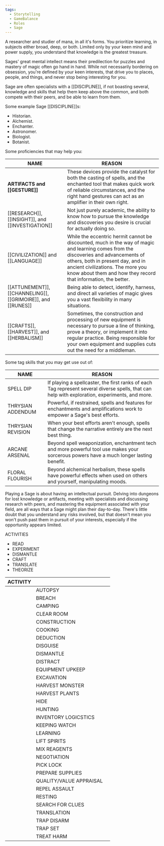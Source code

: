 ```yaml
---
tags:
  - Storytelling
  - GameBalance
  - Roles
  - Sage
---
```

A researcher and studier of mana, in all it's forms. You prioritize learning, in subjects either broad, deep, or both. Limited only by your keen mind and power supply, you understand that knowledge is the greatest treasure.

Sages' great mental intellect means their predilection for puzzles and mastery of magic often go hand in hand. While not necessarily bordering on obsession, you're defined by your keen interests, that drive you to places, people, and things, and never stop being interesting for you.

Sage are often specialists with a [[DISCIPLINE]], if not boasting several, knowledge and skills that help them keep above the common, and both compete with their peers, and be able to learn from them.

Some example Sage [[DISCIPLINE]]s:
- Historian.
- Alchemist.
- Enchanter.
- Astronomer.
- Biologist.
- Botanist.



Some proficiencies that may help you:

| NAME                                                        | REASON                                                                                                                                                                                                                                                                          |
| ----------------------------------------------------------- | ------------------------------------------------------------------------------------------------------------------------------------------------------------------------------------------------------------------------------------------------------------------------------- |
| **ARTIFACTS and [[GESTURE]]**                               | These devices provide the catalyst for both the casting of spells, and the enchanted tool that makes quick work of reliable circumstances, and the right hand gestures can act as an amplifier in their own right.                                                              |
| [[RESEARCH]], [[INSIGHT]], and [[INVESTIGATION]]            | Not just purely academic, the ability to know how to pursue the knowledge and discoveries you desire is crucial for actually doing so.                                                                                                                                          |
| [[CIVILIZATION]] and [[LANGUAGE]]                          | While the eccentric hermit cannot be discounted, much in the way of magic and learning comes from the discoveries and advancements of others, both in present day, and in ancient civilizations. The more you know about them and how they record that information, the better. |
| [[ATTUNEMENT]], [[CHANNELING]], [[GRIMOIRE]], and [[RUNES]] | Being able to detect, identify, harness, and direct all varieties of magic gives you a vast flexibility in many situations.                                                                                                                                                     |
| [[CRAFTS]], [[HARVEST]], and [[HERBALISM]]                  | Sometimes, the construction and processing of new equipment is necessary to pursue a line of thinking, prove a theory, or implement it into regular practice. Being responsible for your own equipment and supplies cuts out the need for a middleman.                          |

Some tag skills that you may get use out of:

| NAME              | REASON                                                                                                                                         |
| ----------------- | ---------------------------------------------------------------------------------------------------------------------------------------------- |
| SPELL DIP         | If playing a spellcaster, the first ranks of each Tag represent several diverse spells, that can help with exploration, experiments, and more. |
| THRYSIAN ADDENDUM | Powerful, if restrained, spells and features for enchantments and amplifications work to empower a Sage's best efforts.                        |
| THRYSIAN REVISION | When your best efforts aren't enough, spells that change the narrative entirely are the next best thing.                                       |
| ARCANE ARSENAL    | Beyond spell weaponization, enchantment tech and more powerful tool use makes your sorcerous powers have a much longer lasting benefit.        |
| FLORAL FLOURISH   | Beyond alchemical herbalism, these spells have powerful effects when used on others and yourself, manipulating moods.                          |
Playing a Sage is about having an intellectual pursuit. Delving into dungeons for lost knowledge or artifacts, meeting with specialists and discussing research with peers, and mastering the equipment associated with your field, are all ways that a Sage might plan their day-to-day. There's little doubt that you understand any risks involved, but that doesn't mean you won't push past them in pursuit of your interests, especially if the opportunity appears limited.



ACTIVITIES

- READ
- EXPERIMENT
- DISMANTLE
- CRAFT
- TRANSLATE
- THEORIZE



| ACTIVITY |                         |     |
| -------- | ----------------------- | --- |
|          | AUTOPSY                 |     |
|          | BREACH                  |     |
|          | CAMPING                 |     |
|          | CLEAR ROOM<br>          |     |
|          | CONSTRUCTION            |     |
|          | COOKING                 |     |
|          | DEDUCTION               |     |
|          | DISGUISE                |     |
|          | DISMANTLE               |     |
|          | DISTRACT                |     |
|          | EQUIPMENT UPKEEP        |     |
|          | EXCAVATION              |     |
|          | HARVEST MONSTER         |     |
|          | HARVEST PLANTS          |     |
|          | HIDE                    |     |
|          | HUNTING                 |     |
|          | INVENTORY LOGICSTICS    |     |
|          | KEEPING WATCH           |     |
|          | LEARNING                |     |
|          | LIFT SPIRITS            |     |
|          | MIX REAGENTS            |     |
|          | NEGOTIATION             |     |
|          | PICK LOCK               |     |
|          | PREPARE SUPPLIES        |     |
|          | QUALITY/VALUE APPRAISAL |     |
|          | REPEL ASSAULT           |     |
|          | RESTING                 |     |
|          | SEARCH FOR CLUES        |     |
|          | TRANSLATION             |     |
|          | TRAP DISARM             |     |
|          | TRAP SET                |     |
|          | TREAT HARM              |     |